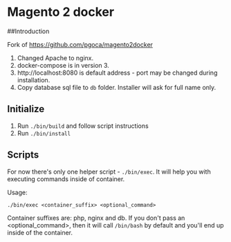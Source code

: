# Magento 2 docker

##Introduction

Fork of https://github.com/pgoca/magento2docker

1. Changed Apache to nginx.
2. docker-compose is in version 3.
3. http://localhost:8080 is default address - port may be changed during installation. 
4. Copy database sql file to `db` folder. Installer will ask for full name only.
 
## Initialize

1. Run `./bin/build` and follow script instructions
2. Run `./bin/install`

## Scripts

For now there's only one helper script - `./bin/exec`. It will help you with executing commands inside of container.

Usage:
```
./bin/exec <container_suffix> <optional_command>
```

Container suffixes are: php, nginx and db.
If you don't pass an <optional_command>, then it will call `/bin/bash` by default and you'll end up inside of the container.
